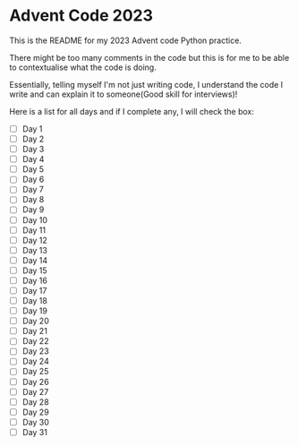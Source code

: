 # Advent Code 2023

This is the README for my 2023 Advent code Python practice.

There might be too many comments in the code but this is for me to be able to contextualise what the code is doing. 

Essentially, telling myself I'm not just writing code, I understand the code I write and can explain it to someone(Good skill for interviews)!

Here is a list for all days and if I complete any, I will check the box:
- [ ]  Day 1
- [ ]  Day 2
- [ ]  Day 3
- [ ]  Day 4
- [ ]  Day 5
- [ ]  Day 6
- [ ]  Day 7
- [ ]  Day 8
- [ ]  Day 9
- [ ]  Day 10
- [ ]  Day 11
- [ ]  Day 12
- [ ]  Day 13
- [ ]  Day 14
- [ ]  Day 15
- [ ]  Day 16
- [ ]  Day 17
- [ ]  Day 18
- [ ]  Day 19
- [ ]  Day 20
- [ ]  Day 21
- [ ]  Day 22
- [ ]  Day 23
- [ ]  Day 24
- [ ]  Day 25
- [ ]  Day 26
- [ ]  Day 27
- [ ]  Day 28
- [ ]  Day 29
- [ ]  Day 30
- [ ]  Day 31
